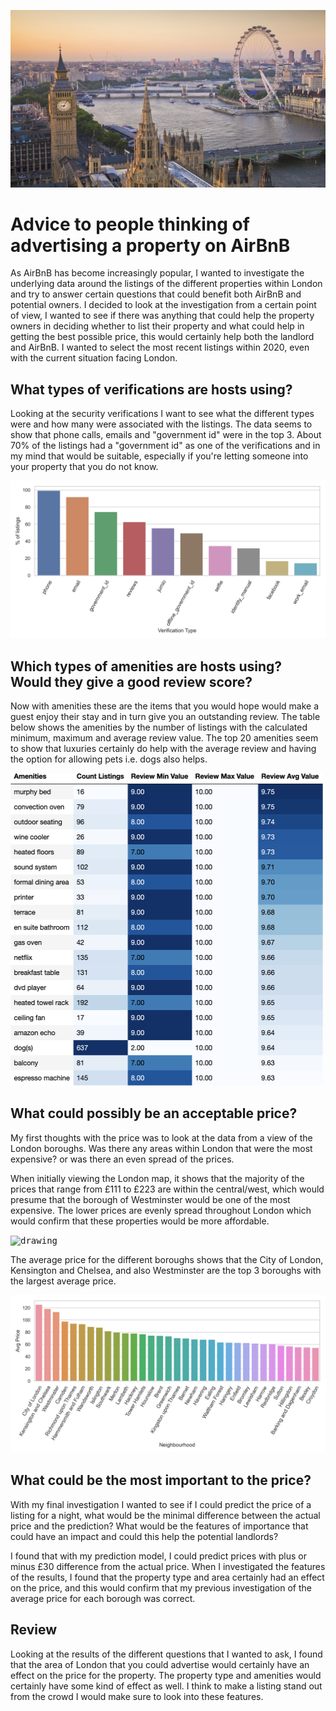 <kbd> <img src="reports/figures/London.jpg" alt="drawing"/> </kbd>

# **Advice to people thinking of advertising a property on AirBnB**
As AirBnB has become increasingly popular, I wanted to investigate the underlying data around the listings of the different properties within London and try to answer certain questions that could benefit both AirBnB and potential owners. I decided to look at the investigation from a certain point of view, I wanted to see if there was anything that could help the property owners in deciding whether to list their property and what could help in getting the best possible price, this would certainly help both the landlord and AirBnB. I wanted to select the most recent listings within 2020, even with the current situation facing London.


## **What types of verifications are hosts using?**
Looking at the security verifications I want to see what the different types were and how many were associated with the listings. The data seems to show that phone calls, emails and "government id" were in the top 3. About 70% of the listings had a "government id" as one of the verifications and in my mind that would be suitable, especially if you're letting someone into your property that you do not know.

<kbd> <img src="reports/figures/Verification_type_price_histogram_plots.png" alt="drawing"/> </kbd>

## **Which types of amenities are hosts using? Would they give a good review score?**
Now with amenities these are the items that you would hope would make a guest enjoy their stay and in turn give you an outstanding review. The table below shows the amenities by the number of listings with the calculated minimum, maximum and average review value. The top 20 amenities seem to show that luxuries certainly do help with the average review and having the option for allowing pets i.e. dogs also helps.

<kbd> <img src="reports/figures/top_amenities.png" alt="drawing" height = 500 width="500"/> </kbd>

## **What could possibly be an acceptable price?**
My first thoughts with the price was to look at the data from a view of the London boroughs. Was there any areas within London that were the most expensive? or was there an even spread of the prices.

When initially viewing the London map, it shows that the majority of the prices that range from £111 to £223 are within the central/west, which would presume that the borough of Westminster would be one of the most expensive. The lower prices are evenly spread throughout London which would confirm that these properties would be more affordable.   

<kbd> <img src="reports/figures/availability_365_prices_scatterplot.png" alt="drawing"/> </kbd>

The average price for the different boroughs shows that the City of London, Kensington and Chelsea, and also Westminster are the top 3 boroughs with the largest average price.

<kbd> <img src="reports/figures/Neighbourhood_av_price_histogram_plots.png" alt="drawing"/> </kbd>


## **What could be the most important to the price?**
With my final investigation I wanted to see if I could predict the price of a listing for a night, what would be the minimal difference between the actual price and the prediction? What would be the features of importance that could have an impact and could this help the potential landlords?

I found that with my prediction model, I could predict prices with plus or minus £30 difference from the actual price. When I investigated the features of the results, I found that the property type and area certainly had an effect on the price, and this would confirm that my previous investigation of the average price for each borough was correct.

## **Review**
Looking at the results of the different questions that I wanted to ask, I found that the area of London that you could advertise would certainly have an effect on the price for the property. The property type and amenities would certainly have some kind of effect as well. I think to make a listing stand out from the crowd I would make sure to look into these features.
